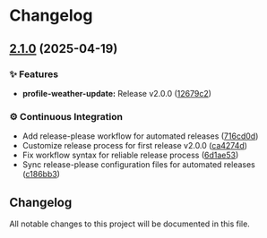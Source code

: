 # Changelog

## [2.1.0](github.com/tashfiqul-islam/profile-weather-view/compare/v2.0.0...v2.1.0) (2025-04-19)


### ✨ Features

* **profile-weather-update:** Release v2.0.0 ([12679c2](github.com/tashfiqul-islam/profile-weather-view/commit/12679c2d1fa842541034c4ff78a4ab712be3d2be))


### ⚙️ Continuous Integration

* Add release-please workflow for automated releases ([716cd0d](github.com/tashfiqul-islam/profile-weather-view/commit/716cd0dc02ac147e020bb0a05f8d59a348128171))
* Customize release process for first release v2.0.0 ([ca4274d](github.com/tashfiqul-islam/profile-weather-view/commit/ca4274d9a6993e493a4874e2b3efc1d605e96005))
* Fix workflow syntax for reliable release process ([6d1ae53](github.com/tashfiqul-islam/profile-weather-view/commit/6d1ae53eb53afafe394b67db46bdca5be74ef053))
* Sync release-please configuration files for automated releases ([c186bb3](github.com/tashfiqul-islam/profile-weather-view/commit/c186bb3ed6830156b984c2a7f67ddaa0acf45806))

## Changelog

All notable changes to this project will be documented in this file.
